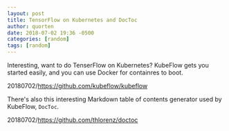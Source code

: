 ```yaml
---
layout: post
title: TensorFlow on Kubernetes and DocToc
author: quorten
date: 2018-07-02 19:36 -0500
categories: [random]
tags: [random]
---
```


Interesting, want to do TenserFlow on Kubernetes?  KubeFlow gets you
started easily, and you can use Docker for containres to boot.

20180702/https://github.com/kubeflow/kubeflow

There's also this interesting Markdown table of contents generator
used by KubeFlow, `DocToc`.

20180702/https://github.com/thlorenz/doctoc
